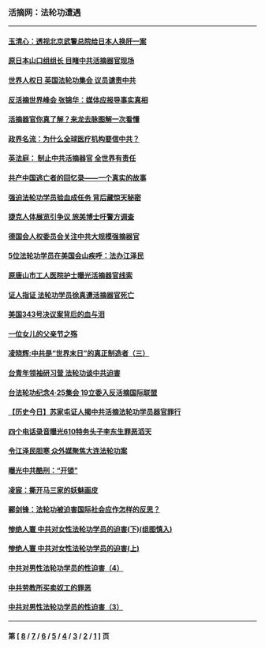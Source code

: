 ### 活摘网：法轮功遭遇
---
#### [玉清心：透视北京武警总院给日本人换肝一案](../../pages/nf5881/n13771978.md?06200430) 
#### [原日本山口组组长 目睹中共活摘器官现场](../../pages/nf5881/n13767360.md?06200430) 
#### [世界人权日 英国法轮功集会 议员谴责中共](../../pages/nf5881/n13431763.md?06200430) 
#### [反活摘世界峰会 张锦华：媒体应报导事实真相](../../pages/nf5881/n13278502.md?06200430) 
#### [活摘器官你真了解？来龙去脉图解一次看懂](../../pages/nf5881/n13013820.md?06200430) 
#### [政界名流：为什么全球医疗机构要信中共？](../../pages/nf5881/n11945479.md?06200430) 
#### [英法庭： 制止中共活摘器官 全世界有责任](../../pages/nf5881/n11330691.md?06200430) 
#### [共产中国逃亡者的回忆录——一个真实的故事](../../pages/nf5881/n10918649.md?06200430) 
#### [强迫法轮功学员验血成任务 背后藏惊天秘密](../../pages/nf5881/n4252384.md?06200430) 
#### [捷克人体展览引争议 旅美博士吁警方调查](../../pages/nf5881/n9429187.md?06200430) 
#### [德国会人权委员会关注中共大规模强摘器官](../../pages/nf5881/n8418950.md?06200430) 
#### [5位法轮功学员在美国会山疾呼：法办江泽民](../../pages/nf5881/n8101519.md?06200430) 
#### [原唐山市工人医院护士曝光活摘器官线索](../../pages/nf5881/n8076384.md?06200430) 
#### [证人指证 法轮功学员徐真遭活摘器官死亡](../../pages/nf5881/n8042467.md?06200430) 
#### [美国343号决议案背后的血与泪](../../pages/nf5881/n8020684.md?06200430) 
#### [一位女儿的父亲节之殇](../../pages/nf5881/n8014122.md?06200430) 
#### [凌晓辉:中共是“世界末日”的真正制造者（三）](../../pages/nf5881/n4210333.md?06200430) 
#### [台青年领袖研习营 法轮功谈中共迫害](../../pages/nf5881/n4141857.md?06200430) 
#### [台法轮功纪念4‧25集会 19立委入反活摘国际联盟](../../pages/nf5881/n4141821.md?06200430) 
#### [【历史今日】苏家屯证人揭中共活摘法轮功学员器官罪行](../../pages/nf5881/n4135912.md?06200430) 
#### [四个电话录音曝光610特务头子李东生罪恶滔天](../../pages/nf5881/n4040060.md?06200430) 
#### [令江泽民胆寒 众外媒聚焦大连法轮功案](../../pages/nf5881/n3932671.md?06200430) 
#### [曝光中共酷刑：“开锁”](../../pages/nf5881/n3889373.md?06200430) 
#### [凌宸：撕开马三家的妖魅画皮](../../pages/nf5881/n3849369.md?06200430) 
#### [郦剑锋：法轮功被迫害国际社会应作怎样的反思？](../../pages/nf5881/n3824560.md?06200430) 
#### [惨绝人寰 中共对女性法轮功学员的迫害(下)(组图慎入)](../../pages/nf5881/n3816285.md?06200430) 
#### [惨绝人寰 中共对女性法轮功学员的迫害(上)](../../pages/nf5881/n3815374.md?06200430) 
#### [中共对男性法轮功学员的性迫害（4）](../../pages/nf5881/n3769144.md?06200430) 
#### [中共劳教所买卖奴工的罪恶](../../pages/nf5881/n3769378.md?06200430) 
#### [中共对男性法轮功学员的性迫害（3）](../../pages/nf5881/n3768231.md?06200430) 

---
#### 第 [ [8](./8.md?06200430) / [7](./7.md?06200430) / [6](./6.md?06200430) / [5](./5.md?06200430) / [4](./4.md?06200430) / [3](./3.md?06200430) / [2](./2.md?06200430) / [1](./1.md?06200430) ] 页
